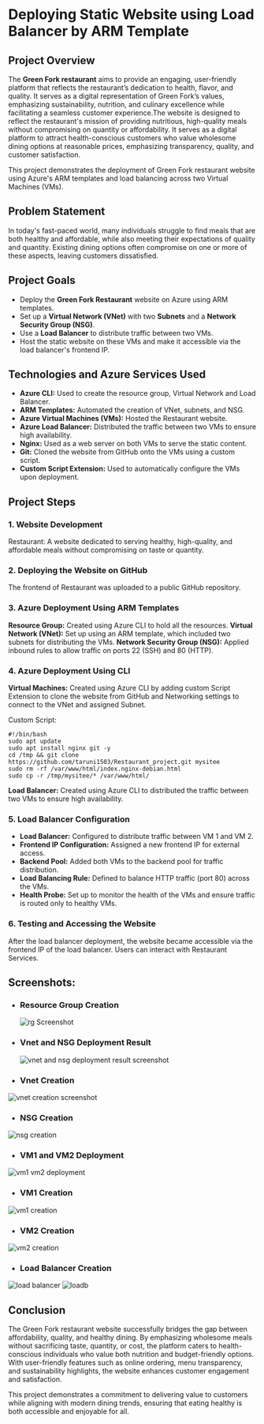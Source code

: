 # **Deploying Static Website using Load Balancer by ARM Template**
## **Project Overview**
The **Green Fork restaurant** aims to provide an engaging, user-friendly platform that reflects the restaurant’s dedication to health, flavor, and quality. It serves as a digital representation of Green Fork’s values, emphasizing sustainability, nutrition, and culinary excellence while facilitating a seamless customer experience.The  website is designed to reflect the restaurant's mission of providing nutritious, high-quality meals without compromising on quantity or affordability. It serves as a digital platform to attract health-conscious customers who value wholesome dining options at reasonable prices, emphasizing transparency, quality, and customer satisfaction.

This project demonstrates the deployment of Green Fork restaurant website using Azure's ARM templates and load balancing across two Virtual Machines (VMs). 

## **Problem Statement**
In today's fast-paced world, many individuals struggle to find meals that are both healthy and affordable, while also meeting their expectations of quality and quantity. Existing dining options often compromise on one or more of these aspects, leaving customers dissatisfied.

## **Project Goals**
* Deploy the **Green Fork Restaurant** website on Azure using ARM templates.
* Set up a **Virtual Network (VNet)** with two **Subnets** and a **Network Security Group (NSG)**.
* Use a **Load Balancer** to distribute traffic between two VMs.
* Host the static website on these VMs and make it accessible via the load balancer's frontend IP.

## **Technologies and Azure Services Used**
* **Azure CLI:** Used to create the resource group, Virtual Network and Load Balancer.
* **ARM Templates:** Automated the creation of VNet, subnets, and NSG.
* **Azure Virtual Machines (VMs):** Hosted the Restaurant website.
* **Azure Load Balancer:** Distributed the traffic between two VMs to ensure high availability.
* **Nginx:** Used as a web server on both VMs to serve the static content.
* **Git:** Cloned the website from GitHub onto the VMs using a custom script.
* **Custom Script Extension:** Used to automatically configure the VMs upon deployment.

## **Project Steps**

### **1. Website Development**
Restaurant: A website dedicated to serving healthy, high-quality, and affordable meals without compromising on taste or quantity. 

### **2. Deploying the Website on GitHub**
The frontend of Restaurant was uploaded to a public GitHub repository.

### **3. Azure Deployment Using ARM Templates**
**Resource Group:** Created using Azure CLI to hold all the resources.
**Virtual Network (VNet):** Set up using an ARM template, which included two subnets for distributing the VMs.
**Network Security Group (NSG):** Applied inbound rules to allow traffic on ports 22 (SSH) and 80 (HTTP).

### **4. Azure Deployment Using CLI**
**Virtual Machines:** Created using Azure CLI by adding custom Script Extension to clone the website from GitHub and Networking settings to connect to the VNet and assigned Subnet.

Custom Script:
```
#!/bin/bash
sudo apt update
sudo apt install nginx git -y
cd /tmp && git clone https://github.com/taruni1503/Restaurant_project.git mysitee
sudo rm -rf /var/www/html/index.nginx-debian.html
sudo cp -r /tmp/mysitee/* /var/www/html/
```
**Load Balancer:** Created using Azure CLI to distributed the traffic between two VMs to ensure high availability.

### **5. Load Balancer Configuration**
* **Load Balancer:** Configured to distribute traffic between VM 1 and VM 2.
* **Frontend IP Configuration:** Assigned a new frontend IP for external access.
* **Backend Pool:** Added both VMs to the backend pool for traffic distribution.
* **Load Balancing Rule:** Defined to balance HTTP traffic (port 80) across the VMs.
* **Health Probe:** Set up to monitor the health of the VMs and ensure traffic is routed only to healthy VMs.

### **6. Testing and Accessing the Website**
After the load balancer deployment, the website became accessible via the frontend IP of the load balancer. Users can interact with Restaurant Services.

## **Screenshots:**

* ### **Resource Group Creation**
  ![rg Screenshot](https://github.com/user-attachments/assets/c1d33421-7017-41ad-b481-1a033a06cff5)

* ### **Vnet and NSG Deployment Result**
  ![vnet and nsg deployment result screenshot](https://github.com/user-attachments/assets/21ed9cf7-e513-4637-aeb8-0987af7c00a8)

* ### **Vnet Creation**
![vnet creation screenshot](https://github.com/user-attachments/assets/e784ea8e-e028-45ec-8197-bf2946412302)

* ### **NSG Creation**
![nsg creation](https://github.com/user-attachments/assets/a4284dac-2021-4d74-99d1-c9e100a724f7)

* ### **VM1 and VM2 Deployment**
![vm1 vm2 deployment](https://github.com/user-attachments/assets/3f452d08-b1cb-466b-993f-e24b2c958afa)

* ### **VM1 Creation**
![vm1 creation](https://github.com/user-attachments/assets/c233bded-930b-4070-bb65-03ea759e5f89)

* ### **VM2 Creation**
![vm2 creation](https://github.com/user-attachments/assets/195c871b-b4b6-4371-8ee4-6f58791aaed5)

* ### **Load Balancer Creation**
![load balancer](https://github.com/user-attachments/assets/908aa7f6-2dd2-453d-a012-ebf92c7aea1d)
![loadb](https://github.com/user-attachments/assets/05dafe55-7dcf-4ab4-9094-d36165472326)





  



## **Conclusion**
The Green Fork restaurant website successfully bridges the gap between affordability, quality, and healthy dining. By emphasizing wholesome meals without sacrificing taste, quantity, or cost, the platform caters to health-conscious individuals who value both nutrition and budget-friendly options. With user-friendly features such as online ordering, menu transparency, and sustainability highlights, the website enhances customer engagement and satisfaction.  

This project demonstrates a commitment to delivering value to customers while aligning with modern dining trends, ensuring that eating healthy is both accessible and enjoyable for all.














